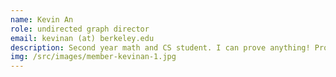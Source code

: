 ```yaml
---
name: Kevin An
role: undirected graph director
email: kevinan (at) berkeley.edu
description: Second year math and CS student. I can prove anything! Proof: I sometimes make mistakes. Apply ex falso sequitur quodlibet.
img: /src/images/member-kevinan-1.jpg
---
```


